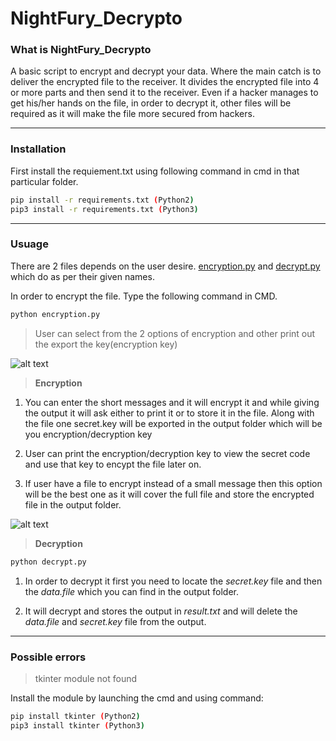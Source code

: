 # NightFury_Decrypto

### What is NightFury_Decrypto

A basic script to encrypt and decrypt your data. Where the main catch is to deliver the encrypted file to the receiver. It divides the encrypted file into 4 or more parts and then send it to the receiver. Even if a hacker manages to get his/her hands on the file, in order to decrypt it, other files will be required as it will make the file more secured from hackers.

---

### Installation

First install the requiement.txt using following command in cmd in that particular folder.
```bash
pip install -r requirements.txt (Python2) 
pip3 install -r requirements.txt (Python3)
```
---

### Usuage

There are 2 files depends on the user desire. [encryption.py](https://github.com/AdarshRazor/NightFury_Decrypto/blob/main/encryption.py) and [decrypt.py](https://github.com/AdarshRazor/NightFury_Decrypto/blob/main/decrypt.py) which do as per their given names.

In order to encrypt the file. Type the following command in CMD.
```python
python encryption.py
```

> User can select from the 2 options of encryption and other print out the export the key(encryption key)


![alt text](https://github.com/AdarshRazor/NightFury_Decrypto/blob/main/imgs/1.PNG "selection menu")


> **Encryption**


1. You can enter the short messages and it will encrypt it and while giving the output it will ask either to print it or to store it in the file. Along with the file one secret.key will be exported in the output folder which will be you  encryption/decryption key

2. User can print the encryption/decryption key to view the secret code and use that key to encypt the file later on.

3. If user have a file to encrypt instead of a small message then this option will be the best one as it will cover the full file and store the encrypted file in the output folder.


![alt text](https://github.com/AdarshRazor/NightFury_Decrypto/blob/main/imgs/2.PNG "selection menu")


> **Decryption**

```python
python decrypt.py
```


1. In order to decrypt it first you need to locate the _secret.key_ file and then the _data.file_ which you can find in the output folder.

2. It will decrypt and stores the output in _result.txt_ and will delete the _data.file_ and _secret.key_ file from the output.

---
### Possible errors


> tkinter module not found


Install the module by launching the cmd and using command:


```bash
pip install tkinter (Python2)
pip3 install tkinter (Python3)
```